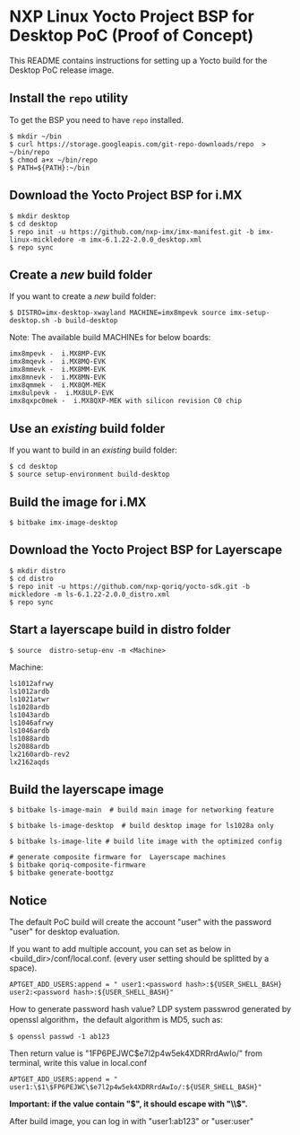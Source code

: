 NXP Linux Yocto Project BSP for Desktop PoC (Proof of Concept)
===============================================================

This README contains instructions for setting up a Yocto build
for the Desktop PoC release image.

Install the `repo` utility
--------------------------

To get the BSP you need to have `repo` installed.

```
$ mkdir ~/bin
$ curl https://storage.googleapis.com/git-repo-downloads/repo  > ~/bin/repo
$ chmod a+x ~/bin/repo
$ PATH=${PATH}:~/bin
```

Download the Yocto Project BSP for i.MX
------------------------------

```
$ mkdir desktop
$ cd desktop
$ repo init -u https://github.com/nxp-imx/imx-manifest.git -b imx-linux-mickledore -m imx-6.1.22-2.0.0_desktop.xml
$ repo sync
```

Create a _new_ build folder
---------------------------

If you want to create a _new_ build folder:

```
$ DISTRO=imx-desktop-xwayland MACHINE=imx8mpevk source imx-setup-desktop.sh -b build-desktop
```

Note: The available build MACHINEs for below boards:

    imx8mpevk -  i.MX8MP-EVK
    imx8mqevk -  i.MX8MQ-EVK
    imx8mmevk -  i.MX8MM-EVK
    imx8mnevk -  i.MX8MN-EVK
    imx8qmmek -  i.MX8QM-MEK
    imx8ulpevk -  i.MX8ULP-EVK
    imx8qxpc0mek -  i.MX8QXP-MEK with silicon revision C0 chip

Use an _existing_ build folder
------------------------------

If you want to build in an _existing_ build folder:

```
$ cd desktop
$ source setup-environment build-desktop
```

Build the image for i.MX
---------------

```
$ bitbake imx-image-desktop
```


Download the Yocto Project BSP for Layerscape
------------------------------

```
$ mkdir distro
$ cd distro
$ repo init -u https://github.com/nxp-qoriq/yocto-sdk.git -b mickledore -m ls-6.1.22-2.0.0_distro.xml
$ repo sync
```

Start a layerscape build in distro folder
------------------------------

```
$ source  distro-setup-env -m <Machine>
```

Machine:

    ls1012afrwy
    ls1012ardb
    ls1021atwr
    ls1028ardb
    ls1043ardb
    ls1046afrwy
    ls1046ardb
    ls1088ardb
    ls2088ardb
    lx2160ardb-rev2
    lx2162aqds

Build the layerscape image
---------------

```
$ bitbake ls-image-main  # build main image for networking feature
```

```
$ bitbake ls-image-desktop  # build desktop image for ls1028a only
```

```
$ bitbake ls-image-lite # build lite image with the optimized config
```

```
# generate composite firmware for  Layerscape machines
$ bitbake qoriq-composite-firmware
$ bitbake generate-boottgz
```


Notice
---------------
The default PoC build will create the account "user" with the password "user" for desktop evaluation.<br />

If you want to add multiple account, you can set as below in <build_dir>/conf/local.conf. (every user setting should be splitted by a space).

```
APTGET_ADD_USERS:append = " user1:<password hash>:${USER_SHELL_BASH} user2:<password hash>:${USER_SHELL_BASH}"
```

How to generate password hash value?
LDP system passwrod generated by openssl algorithm，the default algorithm is MD5, such as:
```
$ openssl passwd -1 ab123
```
Then return value is "$1$FP6PEJWC$e7l2p4w5ek4XDRRrdAwIo/" from terminal, write this value in local.conf
```
APTGET_ADD_USERS:append = " user1:\$1\$FP6PEJWC\$e7l2p4w5ek4XDRRrdAwIo/:${USER_SHELL_BASH}"
```

**Important: if the value contain "$", it should escape with "\\$".**

After build image, you can log in with "user1:ab123" or "user:user"

